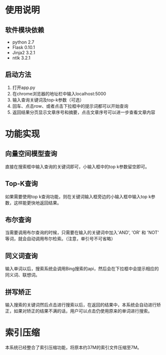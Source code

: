 # 使用说明

## 软件模块依赖
+ python 2.7
+ Flask 0.10.1
+ Jinja2 3.2.1
+ ntlk 3.2.1

## 启动方法
1. 打开app.py
2. 在chrome浏览器的地址栏中输入localhost:5000
3. 输入查询关键词及top-k参数（可选）
4. 回车、点击row、或者点击下拉框中的提示词都可以开始查询
5. 返回结果分页显示文章序号和摘要，点击文章序号可以进一步查看文章内容

# 功能实现

## 向量空间模型查询
直接在搜索框中输入查询的关键词即可，小输入框中的top k参数留空即可。

## Top-K查询
如果需要使用top k查询功能，则在关键词输入框旁边的小输入框中输入top k参数，这样能更快地返回结果。

## 布尔查询
当需要调用布尔查询的时候，只需要在输入的关键词中加入'AND', 'OR' 和 'NOT' 等词，就会自动调用布尔检索。（注意，单引号不可省略）

## 同义词查询
输入单词以后，搜索系统会调用Bing搜索的api，然后会在下拉框中会提示相应的同义词、联想词。

## 拼写矫正
输入搜索的关键词然后点击进行搜索以后，在返回的结果中，本系统会自动进行矫正，如果对矫正的结果不满的话，用户可以点击仍使用原来的单词进行搜索。

# 索引压缩
本系统已经整合了索引压缩功能，将原本约37M的索引文件压缩至7M。
